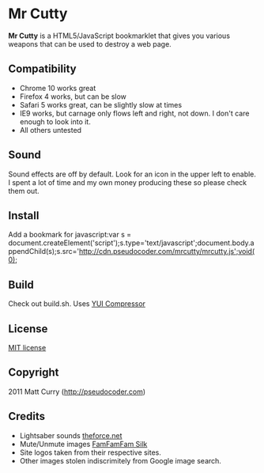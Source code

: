 # Mr Cutty
**Mr Cutty** is a HTML5/JavaScript bookmarklet that gives you various weapons that can be used to destroy a web page.

## Compatibility
* Chrome 10 works great
* Firefox 4 works, but can be slow
* Safari 5 works great, can be slightly slow at times
* IE9 works, but carnage only flows left and right, not down. I  don't care enough to look into it.
* All others untested

## Sound
Sound effects are off by default. Look for an icon in the upper left to enable. I spent a lot of time and my own money producing these so please check them out.

## Install
Add a bookmark for 
javascript:var s = document.createElement('script');s.type='text/javascript';document.body.appendChild(s);s.src='http://cdn.pseudocoder.com/mrcutty/mrcutty.js';void(0);

## Build
Check out build.sh. Uses [YUI Compressor](http://developer.yahoo.com/yui/compressor/)

## License
[MIT license](http://www.opensource.org/licenses/mit-license.php)

## Copyright
2011 Matt Curry (http://pseudocoder.com)

## Credits
* Lightsaber sounds [theforce.net](http://theforce.net/fanfilms/postproduction/soundfx/saberfx_fergo.asp)
* Mute/Unmute images [FamFamFam Silk](http://www.famfamfam.com/lab/icons/silk/)
* Site logos taken from their respective sites.
* Other images stolen indiscrimitely from Google image search.